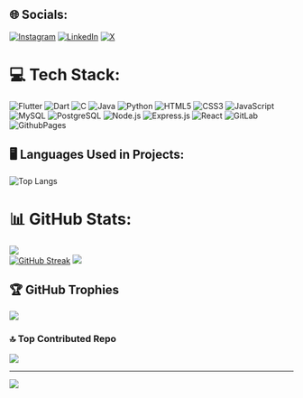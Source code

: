 ## 🌐 Socials:
[![Instagram](https://img.shields.io/badge/Instagram-%23E4405F.svg?logo=Instagram&logoColor=white)](https://instagram.com/ganeshrawool_18) 
[![LinkedIn](https://img.shields.io/badge/LinkedIn-%230077B5.svg?logo=linkedin&logoColor=white)](https://www.linkedin.com/in/ganesh-rawool-4287932a9/) 
[![X](https://img.shields.io/badge/X-black.svg?logo=X&logoColor=white)](https://x.com/@ganeshrawool07) 

# 💻 Tech Stack:
![Flutter](https://img.shields.io/badge/Flutter-%2302569B.svg?style=flat&logo=flutter&logoColor=white) 
![Dart](https://img.shields.io/badge/Dart-%230175C2.svg?style=flat&logo=dart&logoColor=white) 
![C](https://img.shields.io/badge/c-%2300599C.svg?style=flat&logo=c&logoColor=white) 
![Java](https://img.shields.io/badge/java-%23ED8B00.svg?style=flat&logo=openjdk&logoColor=white) 
![Python](https://img.shields.io/badge/python-3670A0?style=flat&logo=python&logoColor=ffdd54) 
![HTML5](https://img.shields.io/badge/html5-%23E34F26.svg?style=flat&logo=html5&logoColor=white) 
![CSS3](https://img.shields.io/badge/css3-%231572B6.svg?style=flat&logo=css3&logoColor=white) 
![JavaScript](https://img.shields.io/badge/javascript-%23323330.svg?style=flat&logo=javascript&logoColor=%23F7DF1E) 
![MySQL](https://img.shields.io/badge/mysql-%2300000f.svg?style=flat&logo=mysql&logoColor=white) 
![PostgreSQL](https://img.shields.io/badge/postgresql-%23316192.svg?style=flat&logo=postgresql&logoColor=white) 
![Node.js](https://img.shields.io/badge/node.js-6DA55F?style=flat&logo=node.js&logoColor=white) 
![Express.js](https://img.shields.io/badge/express.js-%23404d59.svg?style=flat&logo=express&logoColor=white) 
![React](https://img.shields.io/badge/react-%2320232a.svg?style=flat&logo=react&logoColor=%2361DAFB) 
![GitLab](https://img.shields.io/badge/GitLab-%23181717.svg?style=flat&logo=gitlab&logoColor=white) 
![GithubPages](https://img.shields.io/badge/github%20pages-121013?style=flat&logo=github&logoColor=white)

## 🖥️ Languages Used in Projects:
![Top Langs](https://github-readme-stats.vercel.app/api/top-langs/?username=GaneshRawool18&layout=compact&theme=blue-green&hide_border=false)



# 📊 GitHub Stats:
![](https://github-readme-stats.vercel.app/api?username=GaneshRawool18&theme=blue-green&hide_border=false&include_all_commits=false&count_private=false)<br/>
[![GitHub Streak](https://streak-stats.demolab.com?user=GaneshRawool18&theme=blue-green&hide_border=false)](https://git.io/streak-stats)
![](https://github-readme-stats.vercel.app/api/top-langs/?username=GaneshRawool18&theme=blue-green&hide_border=false&include_all_commits=false&count_private=false&layout=compact)

## 🏆 GitHub Trophies
![](https://github-profile-trophy.vercel.app/?username=GaneshRawool18&theme=discord&no-frame=false&no-bg=true&margin-w=4)

### 🔝 Top Contributed Repo
![](https://github-contributor-stats.vercel.app/api?username=GaneshRawool18&limit=5&theme=algolia&combine_all_yearly_contributions=true)

---
[![](https://visitcount.itsvg.in/api?id=GaneshRawool18&icon=0&color=0)](https://visitcount.itsvg.in)

<!-- Proudly created with GPRM ( https://gprm.itsvg.in ) -->
